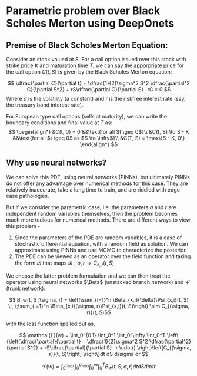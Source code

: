 # Parametric problem over Black Scholes Merton using DeepOnets


## Premise of Black Scholes Merton Equation:

Consider an stock valued at $S$. For a call option issued over this stock with strike price $K$ and maturation time $T$, we can say the apporpriate price for the call option $C(t, S)$ is given by the Black Scholes Merton equation:

$$
\dfrac{\partial C}{\partial t} + \dfrac{1}{2}\sigma^2 S^2 \dfrac{\partial^2 C}{\partial S^2} + rS\dfrac{\partial C}{\partial S} -rC = 0
$$
Where $\sigma$ is the volatility (a constant) and $r$ is the riskfree interest rate (say, the treasury bond interest rate).<br>

For European type call options (sells at maturity), we can write the boundary conditions and final value at $T$ as:
$$
\begin{align*}
   &C(t, 0) = 0 &&\text{for all $t \geq 0$}\\
   &C(t, S) \to S - K &&\text{for all $t \geq 0$ as $S \to \infty$}\\
   &C(T, S) = \max\{S - K, 0\}
\end{align*}
$$

## Why use neural networks?
We can solve this PDE, using  neural networks (PINNs), but ultimately PINNs do not offer any advantage over numerical methods for this case. They are relatively inaccurate, take a long time to train, and are riddled with edge case pathologies. 

But if we consider the parametric case, i.e. the parameters $\sigma$ and $r$ are independent random variables themselves, then the problem becomes much more tedious for numerical methods. There are different ways to view this problem - 

1. Since the parameters of the PDE are random variables, it is a case of stochastic differential equation, with a random field as solution. We can approximate using PINNs and use MCMC to characterize the posterior.
2. The PDE can be viewed as an operator over the field function and taking the form $\mathcal{B}$ that maps  $\mathcal{B} :\sigma, r \rightarrow C_{\delta, r}(t, S)$

We choose the latter problem formulation and we can then treat the operator using neural networks $\Beta$ (unstacked branch network) and $\Psi$ (trunk network):

$$
B_w(t, S ;\sigma, r) = \left(\sum_{i=1}^n \Beta_{x,i}(\delta)\Psi_{x,i}(t, S) \;, \;\sum_{i=1}^n \Beta_{x,i}(\sigma, r)\Psi_{x,i}(t, S)\right)
\sim C_{(\sigma, r)}(t, S)$$

with the loss function spelled out as,

$$
\mathcal{L}(w) = \int_0^{0.1} \int_0^1  \int_0^\infty \int_0^T \left\{\left(\dfrac{\partial}{\partial t} + \dfrac{1}{2}\sigma^2 S^2 \dfrac{\partial^2}{\partial S^2} + rS\dfrac{\partial}{\partial S} -r \cdot() \right)\left[C_{(\sigma, r)}(t, S)\right] \right\}dt dS d\sigma dr
$$

$$
\mathcal{L}(w) = \int_0^{r_{max}} \int_0^{\sigma_{max}}  \int_0^\infty \int_0^T  B_w(t, S ;\sigma, r) dt dS d\sigma dr
$$